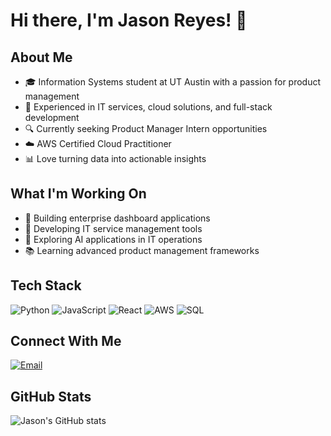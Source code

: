 # Hi there, I'm Jason Reyes! 👋

## About Me
- 🎓 Information Systems student at UT Austin with a passion for product management
- 💼 Experienced in IT services, cloud solutions, and full-stack development
- 🔍 Currently seeking Product Manager Intern opportunities
- ☁️ AWS Certified Cloud Practitioner
- 📊 Love turning data into actionable insights

## What I'm Working On
- 🚀 Building enterprise dashboard applications
- 📱 Developing IT service management tools
- 🤖 Exploring AI applications in IT operations
- 📚 Learning advanced product management frameworks

## Tech Stack
![Python](https://img.shields.io/badge/-Python-3776AB?style=flat-square&logo=Python&logoColor=white)
![JavaScript](https://img.shields.io/badge/-JavaScript-F7DF1E?style=flat-square&logo=javascript&logoColor=black)
![React](https://img.shields.io/badge/-React-61DAFB?style=flat-square&logo=react&logoColor=black)
![AWS](https://img.shields.io/badge/-AWS-232F3E?style=flat-square&logo=amazon-aws&logoColor=white)
![SQL](https://img.shields.io/badge/-SQL-4479A1?style=flat-square&logo=mysql&logoColor=white)

## Connect With Me
[![Email](https://img.shields.io/badge/-Email-D14836?style=flat-square&logo=gmail&logoColor=white)](mailto:jasonreyes1900jr@gmail.com)

## GitHub Stats
![Jason's GitHub stats](https://github-readme-stats.vercel.app/api?username=jasonreyesn&show_icons=true&theme=radical)

